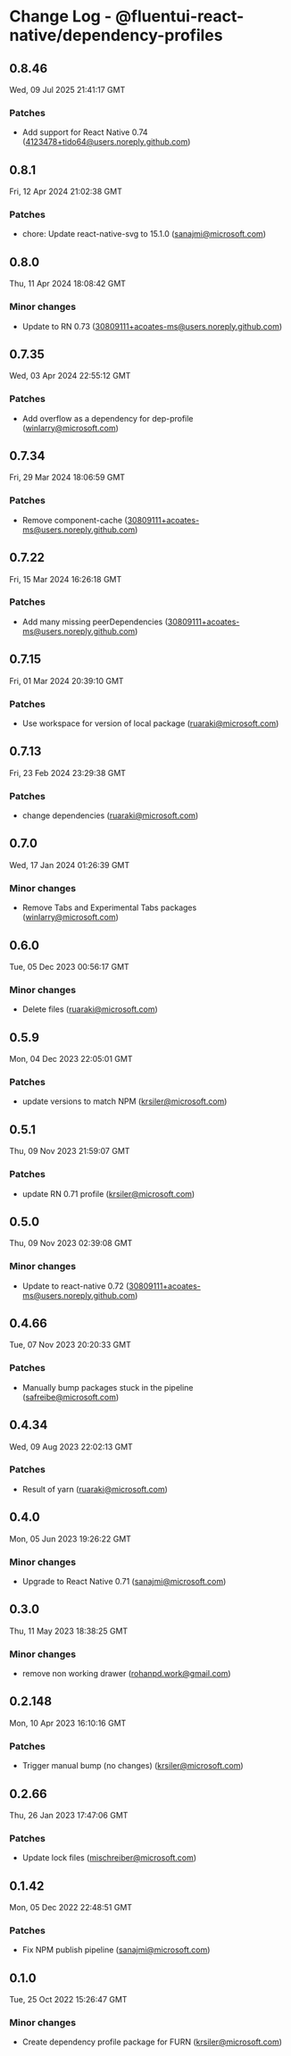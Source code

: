 # Change Log - @fluentui-react-native/dependency-profiles

<!-- This log was last generated on Wed, 09 Jul 2025 21:41:17 GMT and should not be manually modified. -->

<!-- Start content -->

## 0.8.46

Wed, 09 Jul 2025 21:41:17 GMT

### Patches

- Add support for React Native 0.74 (4123478+tido64@users.noreply.github.com)

## 0.8.1

Fri, 12 Apr 2024 21:02:38 GMT

### Patches

- chore: Update react-native-svg to 15.1.0 (sanajmi@microsoft.com)

## 0.8.0

Thu, 11 Apr 2024 18:08:42 GMT

### Minor changes

- Update to RN 0.73 (30809111+acoates-ms@users.noreply.github.com)

## 0.7.35

Wed, 03 Apr 2024 22:55:12 GMT

### Patches

- Add overflow as a dependency for dep-profile (winlarry@microsoft.com)

## 0.7.34

Fri, 29 Mar 2024 18:06:59 GMT

### Patches

- Remove component-cache (30809111+acoates-ms@users.noreply.github.com)

## 0.7.22

Fri, 15 Mar 2024 16:26:18 GMT

### Patches

- Add many missing peerDependencies (30809111+acoates-ms@users.noreply.github.com)

## 0.7.15

Fri, 01 Mar 2024 20:39:10 GMT

### Patches

- Use workspace for version of local package (ruaraki@microsoft.com)

## 0.7.13

Fri, 23 Feb 2024 23:29:38 GMT

### Patches

- change dependencies (ruaraki@microsoft.com)

## 0.7.0

Wed, 17 Jan 2024 01:26:39 GMT

### Minor changes

- Remove Tabs and Experimental Tabs packages (winlarry@microsoft.com)

## 0.6.0

Tue, 05 Dec 2023 00:56:17 GMT

### Minor changes

- Delete files (ruaraki@microsoft.com)

## 0.5.9

Mon, 04 Dec 2023 22:05:01 GMT

### Patches

- update versions to match NPM (krsiler@microsoft.com)

## 0.5.1

Thu, 09 Nov 2023 21:59:07 GMT

### Patches

- update RN 0.71 profile (krsiler@microsoft.com)

## 0.5.0

Thu, 09 Nov 2023 02:39:08 GMT

### Minor changes

- Update to react-native 0.72 (30809111+acoates-ms@users.noreply.github.com)

## 0.4.66

Tue, 07 Nov 2023 20:20:33 GMT

### Patches

- Manually bump packages stuck in the pipeline (safreibe@microsoft.com)

## 0.4.34

Wed, 09 Aug 2023 22:02:13 GMT

### Patches

- Result of yarn (ruaraki@microsoft.com)

## 0.4.0

Mon, 05 Jun 2023 19:26:22 GMT

### Minor changes

- Upgrade to React Native 0.71 (sanajmi@microsoft.com)

## 0.3.0

Thu, 11 May 2023 18:38:25 GMT

### Minor changes

- remove non working drawer (rohanpd.work@gmail.com)

## 0.2.148

Mon, 10 Apr 2023 16:10:16 GMT

### Patches

- Trigger manual bump (no changes) (krsiler@microsoft.com)

## 0.2.66

Thu, 26 Jan 2023 17:47:06 GMT

### Patches

- Update lock files (mischreiber@microsoft.com)

## 0.1.42

Mon, 05 Dec 2022 22:48:51 GMT

### Patches

- Fix NPM publish pipeline (sanajmi@microsoft.com)

## 0.1.0

Tue, 25 Oct 2022 15:26:47 GMT

### Minor changes

- Create dependency profile package for FURN (krsiler@microsoft.com)
